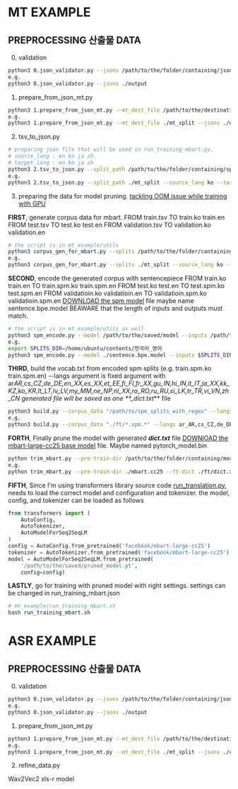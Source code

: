 # MT EXAMPLE

## PREPROCESSING 산출물 DATA

0. validation

```bash
python3 0.json_validator.py --jsons /path/to/the/folder/containing/json/files
e.g.
python3 0.json_validator.py --jsons ./output
```

1. prepare_from_json_mt.py

```bash
python3 1.prepare_from_json_mt.py --mt_dest_file /path/to/the/destination/folder --jsons /path/to/the/folder/containing/jsons
e.g.
python3 1.prepare_from_json_mt.py --mt_dest_file ./mt_split --jsons ./output/한국어(KO)_영어(EN)
```

2. tsv_to_json.py

```bash
# preparing json file that will be used in run_training_mbart.py.
# source_lang : en ko ja zh
# target_lang : en ko ja zh
python3 2.tsv_to_json.py --split_path /path/to/the/folder/containing/splits.tsv --source_lang source_lang --target_lang target_lang
e.g.
python3 2.tsv_to_json.py --split_path ./mt_split --source_lang ko --target_lang en
```

3. preparing the data for model pruning. [tackling OOM issue while training with GPU](https://github.com/facebookresearch/fairseq/issues/2120)

**FIRST**, generate corpus data for mbart.
FROM train.tsv TO train.ko train.en  
FROM test.tsv TO test.ko test.en
FROM validation.tsv TO validation.ko validation.en

```bash
# the script is in mt_example/utils
python3 corpus_gen_for_mbart.py --splits /path/to/the/folder/containing/splits --source_lang source_lang --target_lang target_lang
e.g.
python3 corpus_gen_for_mbart.py --splits ./mt_split --source_lang ko --target_lang en
```

**SECOND**, encode the generated corpus with sentencepiece
FROM train.ko train.en TO train.spm.ko train.spm.en
FROM test.ko test.en TO test.spm.ko test.spm.en
FROM validatioin.ko validatioin.en TO validatioin.spm.ko validatioin.spm.en
[DOWNLOAD the spm model](https://huggingface.co/facebook/mbart-large-cc25/tree/main) file maybe name sentence.bpe.model
BEAWARE that the length of inputs and outputs must match.

```bash
# the script is in mt_example/utils as well
python3 spm_encode.py --model /path/to/the/saved/model --inputs /path/to/train.ko /path/to/train.en --outputs /path/to/train.spm.ko /path/to/train.spm.en --min_length 10 --max_length 512
e.g.
export SPLITS_DIR=/home/ubuntu/contents/한국어_영어
python3 spm_encode.py --model ./sentence.bpe.model --inputs $SPLITS_DIR/train.ko $SPLITS_DIR/train.en $SPLITS_DIR/test.ko $SPLITS_DIR/test.en $SPLITS_DIR/validation.ko $SPLITS_DIR/validation.en --outputs $SPLITS_DIR/train.spm.ko $SPLITS_DIR/train.spm.en $SPLITS_DIR/test.spm.ko $SPLITS_DIR/test.spm.en $SPLITS_DIR/validation.spm.ko $SPLITS_DIR/validation.spm.en
```

**THIRD**, build the vocab.txt from encoded spm splits (e.g. train.spm.ko train.spm.en)
--langs argument is fixed argument with ar*AR,cs_CZ,de_DE,en_XX,es_XX,et_EE,fi_FI,fr_XX,gu_IN,hi_IN,it_IT,ja_XX,kk_KZ,ko_KR,lt_LT,lv_LV,my_MM,ne_NP,nl_XX,ro_RO,ru_RU,si_LK,tr_TR,vi_VN,zh_CN
generated file will be saved as one \*\*\_dict.txt*\*\* file

```bash
python3 build.py --corpus_data "/path/to/spm_splits_with_regex" --langs ar_AR,cs_CZ,de_DE,en_XX,es_XX,et_EE,fi_FI,fr_XX,gu_IN,hi_IN,it_IT,ja_XX,kk_KZ,ko_KR,lt_LT,lv_LV,my_MM,ne_NP,nl_XX,ro_RO,ru_RU,si_LK,tr_TR,vi_VN,zh_CN --output /path/to/the/folder/dict.txt
e.g.
python3 build.py --corpus_data "./ft/*.spm.*" --langs ar_AR,cs_CZ,de_DE,en_XX,es_XX,et_EE,fi_FI,fr_XX,gu_IN,hi_IN,it_IT,ja_XX,kk_KZ,ko_KR,lt_LT,lv_LV,my_MM,ne_NP,nl_XX,ro_RO,ru_RU,si_LK,tr_TR,vi_VN,zh_CN --output ./ft/dict.txt
```

**FORTH**, Finally prune the model with generated **_dict.txt_** file
[DOWNlOAD the mbart-large-cc25 base model](https://huggingface.co/facebook/mbart-large-cc25/tree/main) file. Maybe named pytorch_model.bin

```bash
python trim_mbart.py --pre-train-dir /path/to/the/folder/containing/model_to_be_pruned/ --ft-dict /path/to/the/folder/containing/dict.txt --langs ar_AR,cs_CZ,de_DE,en_XX,es_XX,et_EE,fi_FI,fr_XX,gu_IN,hi_IN,it_IT,ja_XX,kk_KZ,ko_KR,lt_LT,lv_LV,my_MM,ne_NP,nl_XX,ro_RO,ru_RU,si_LK,tr_TR,vi_VN,zh_CN --output /path/to/the/folder/pruned_model
e.g.
python trim_mbart.py --pre-train-dir ./mbart.cc25 --ft-dict ./ft/dict.xt --langs ar_AR,cs_CZ,de_DE,en_XX,es_XX,et_EE,fi_FI,fr_XX,gu_IN,hi_IN,it_IT,ja_XX,kk_KZ,ko_KR,lt_LT,lv_LV,my_MM,ne_NP,nl_XX,ro_RO,ru_RU,si_LK,tr_TR,vi_VN,zh_CN --output ./ft/model.pt
```

**FIFTH**, Since I'm using transformers library source code [run_translation.py](https://github.com/huggingface/transformers/blob/main/examples/pytorch/translation/run_translation.py), needs to load the correct model and configuration and tokenizer.
the model, config, and tokenizer can be loaded as follows

```python
from transformers import (
    AutoConfig,
    AutoTokenizer,
    AutoModelForSeq2SeqLM
)
config = AutoConfig.from_pretrained('facebook/mbart-large-cc25')
tokenizer = AutoTokenizer.from_pretrained('facebook/mbart-large-cc25')
model = AutoModelForSeq2SeqLM.from_pretrained(
    '/path/to/the/saved/pruned_model.pt',
    config=config)
```

**LASTLY**, go for training with pruned model with right settings. settings can be changed in run_training_mbart.json

```bash
# mt_example/run_training_mbart.sh
bash run_training_mbart.sh
```

# ASR EXAMPLE

## PREPROCESSING 산출물 DATA

0. validation

```bash
python3 0.json_validator.py --jsons /path/to/the/folder/containing/json/files
e.g.
python3 0.json_validator.py --jsons ./output
```

1. prepare_from_json_mt.py

```bash
python3 1.prepare_from_json_mt.py --mt_dest_file /path/to/the/destination/folder --jsons /path/to/the/folder/containing/jsons
e.g.
python3 1.prepare_from_json_mt.py --mt_dest_file ./mt_split --jsons ./output/한국어(KO)_영어(EN)
```

2. refine_data.py

Wav2Vec2 xls-r model

```bash

```
